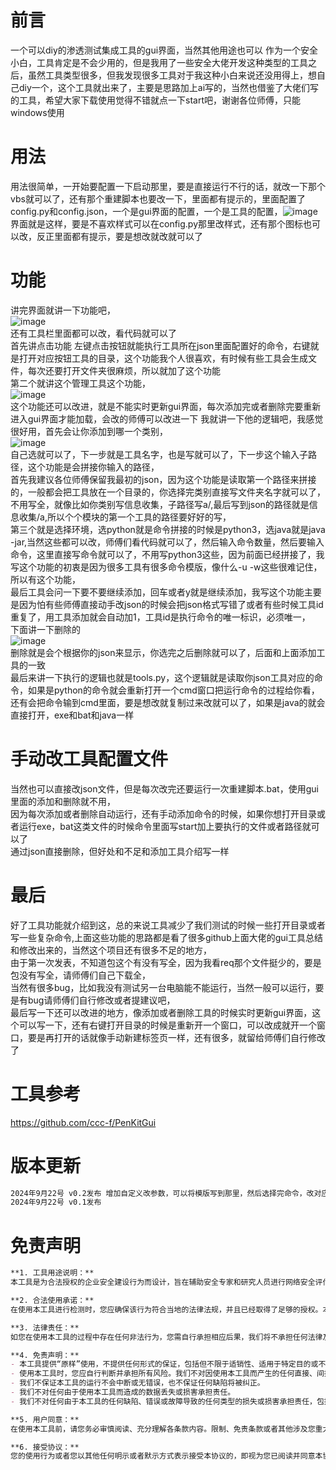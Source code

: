 # 前言

一个可以diy的渗透测试集成工具的gui界面，当然其他用途也可以
作为一个安全小白，工具肯定是不会少用的，但是我用了一些安全大佬开发这种类型的工具之后，虽然工具类型很多，但我发现很多工具对于我这种小白来说还没用得上，想自己diy一个，这个工具就出来了，主要是思路加上ai写的，当然也借鉴了大佬们写的工具，希望大家下载使用觉得不错就点一下start吧，谢谢各位师傅，只能windows使用

# 用法
用法很简单，一开始要配置一下启动那里，要是直接运行不行的话，就改一下那个vbs就可以了，还有那个重建脚本也要改一下，里面都有提示的，里面配置了config.py和config.json，一个是gui界面的配置，一个是工具的配置，![image](https://github.com/user-attachments/assets/1293e438-2d82-41a3-9cf2-d8711f089bde)
界面就是这样，要是不喜欢样式可以在config.py那里改样式，还有那个图标也可以改，反正里面都有提示，要是想改就改就可以了
# 功能
讲完界面就讲一下功能吧，<br>![image](https://github.com/user-attachments/assets/811bb0d5-33e8-4c4a-9c13-73bc25d9ab88)<br>
还有工具栏里面都可以改，看代码就可以了<br>
首先讲点击功能
左键点击按钮就能执行工具所在json里面配置好的命令，右键就是打开对应按钮工具的目录，这个功能我个人很喜欢，有时候有些工具会生成文件，每次还要打开文件夹很麻烦，所以就加了这个功能<br>
第二个就讲这个管理工具这个功能，
<br>![image](https://github.com/user-attachments/assets/4f5a3e5a-9c2f-4549-b60e-2e593cf74d86)<br>
这个功能还可以改进，就是不能实时更新gui界面，每次添加完或者删除完要重新进入gui界面才能加载，会改的师傅可以改进一下
我就讲一下他的逻辑吧，我感觉很好用，首先会让你添加到哪一个类别，<br>![image](https://github.com/user-attachments/assets/7f3d77d2-a12c-4f36-a017-795b81a54eca)
<br>
自己选就可以了，下一步就是工具名字，也是写就可以了，下一步这个输入子路径，这个功能是会拼接你输入的路径，<br>首先我建议各位师傅保留我最初的json，因为这个功能是读取第一个路径来拼接的，一般都会把工具放在一个目录的，你选择完类别直接写文件夹名字就可以了，不用写全，就像比如你类别写信息收集，子路径写a/,最后写到json的路径就是信息收集/a,所以个个模块的第一个工具的路径要好好的写，<br>第三个就是选择环境，选python就是命令拼接的时候是python3，选java就是java -jar,当然这些都可以改，师傅们看代码就可以了，然后输入命令数量，然后要输入命令，这里直接写命令就可以了，不用写python3这些，因为前面已经拼接了，我写这个功能的初衷是因为很多工具有很多命令模版，像什么-u -w这些很难记住，所以有这个功能，<br>最后工具会问一下要不要继续添加，回车或者y就是继续添加，我写这个功能主要是因为怕有些师傅直接动手改json的时候会把json格式写错了或者有些时候工具id重复了，用工具添加就会自动加1，工具id是执行命令的唯一标识，必须唯一，
<br>下面讲一下删除的<br>![image](https://github.com/user-attachments/assets/849d94c3-5a2b-473f-b39d-df21a3bce5fc)
<br>删除就是会个根据你的json来显示，你选完之后删除就可以了，后面和上面添加工具的一致<br>
最后来讲一下执行的逻辑也就是tools.py，这个逻辑就是读取你json工具对应的命令，如果是python的命令就会重新打开一个cmd窗口把运行命令的过程给你看，还有会把命令输到cmd里面，要是想改就复制过来改就可以了，如果是java的就会直接打开，exe和bat和java一样
# 手动改工具配置文件
当然也可以直接改json文件，但是每次改完还要运行一次重建脚本.bat，使用gui里面的添加和删除就不用，<br>因为每次添加或者删除自动运行，还有手动添加命令的时候，如果你想打开目录或者运行exe，bat这类文件的时候命令里面写start加上要执行的文件或者路径就可以了<br>通过json直接删除，但好处和不足和添加工具介绍写一样
# 最后
好了工具功能就介绍到这，总的来说工具减少了我们测试的时候一些打开目录或者写一些复杂命令,上面这些功能的思路都是看了很多github上面大佬的gui工具总结和修改出来的，当然这个项目还有很多不足的地方，<br>由于第一次发表，不知道包这个有没有写全，因为我看req那个文件挺少的，要是包没有写全，请师傅们自己下载全，<br>当然有很多bug，比如我没有测试另一台电脑能不能运行，当然一般可以运行，要是有bug请师傅们自行修改或者提建议吧，<br>最后写一下还可以改进的地方，像添加或者删除工具的时候实时更新gui界面，这个可以写一下，还有右键打开目录的时候是重新开一个窗口，可以改成就开一个窗口，要是再打开的话就像手动新建标签页一样，还有很多，就留给师傅们自行修改了
# 工具参考
https://github.com/ccc-f/PenKitGui
# 版本更新
```markdown
2024年9月22号 v0.2发布 增加自定义改参数，可以将模版写到那里，然后选择完命令，改对应的值就可以了
2024年9月22号 v0.1发布
```
# 免责声明
```markdown
**1. 工具用途说明：**  
本工具是为合法授权的企业安全建设行为而设计，旨在辅助安全专家和研究人员进行网络安全评估和渗透测试。本工具的使用应严格限制在授权的范围内，并且必须遵守所有适用的法律法规。

**2. 合法使用承诺：**  
在使用本工具进行检测时，您应确保该行为符合当地的法律法规，并且已经取得了足够的授权。本工具不得用于任何非法目的，包括但不限于未经授权的访问、数据窃取、服务中断或其他任何形式的网络攻击。

**3. 法律责任：**  
如您在使用本工具的过程中存在任何非法行为，您需自行承担相应后果，我们将不承担任何法律及连带责任。我们强烈建议用户在使用本工具前，咨询法律顾问，确保其行为的合法性。

**4. 免责声明：**  
- 本工具提供“原样”使用，不提供任何形式的保证，包括但不限于适销性、适用于特定目的或不侵犯第三方权利的保证。
- 使用本工具时，您应自行判断并承担所有风险。我们不对因使用本工具而产生的任何直接、间接、特殊、偶然或惩罚性的损害承担责任，无论这些损害是否可预见。
- 我们不保证本工具的运行不会中断或无错误，也不保证任何缺陷将被纠正。
- 我们不对任何由于使用本工具而造成的数据丢失或损害承担责任。
- 我们不对任何由于本工具的任何缺陷、错误或故障导致的任何类型的损失或损害承担责任，包括但不限于利润损失、业务中断、商业信息的丢失或其他财务损失。

**5. 用户同意：**  
在使用本工具前，请您务必审慎阅读、充分理解各条款内容。限制、免责条款或者其他涉及您重大权益的条款可能会以加粗、加下划线等形式提示您重点注意。除非您已充分阅读、完全理解并接受本协议所有条款，否则，请您不要使用本工具。

**6. 接受协议：**  
您的使用行为或者您以其他任何明示或者默示方式表示接受本协议的，即视为您已阅读并同意本协议的约束。我们保留随时更新本免责声明的权利，更新后的免责声明一旦公布即生效，如您继续使用本工具，即表示您接受更新后的免责声明。
